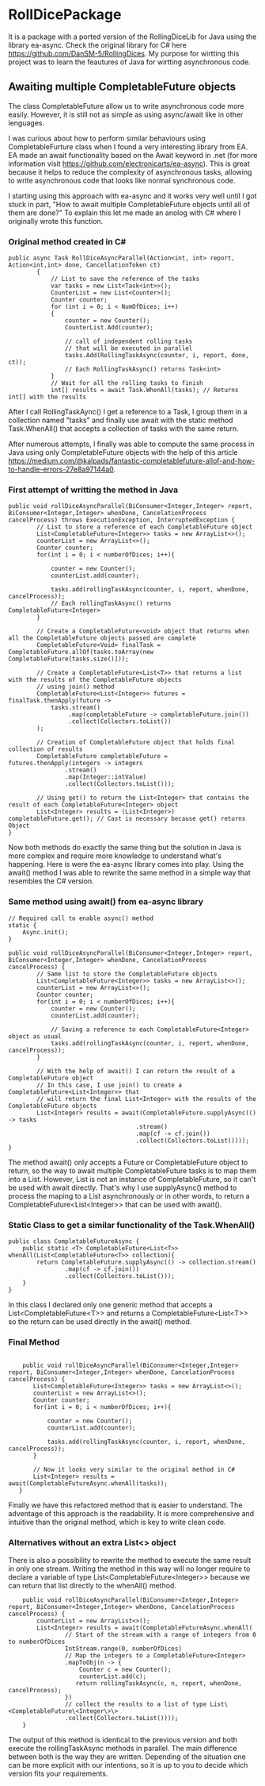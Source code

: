 # RollDicePackage
It is a package with a ported version of the RollingDiceLib for Java using the library ea-async. Check the original library for C# here https://github.com/DanSM-5/RollingDices.
My purpose for wirtting this project was to learn the feautures of Java for wirtting asynchronous code.

## Awaiting multiple CompletableFuture objects

The class CompletableFuture allow us to write asynchronous code more easily. However, it is still not as simple as using async/await like in other lenguages.

I was curious about how to perform similar behaviours using CompletableFurture class when I found a very interesting library from EA. EA made an await functionality based on the Await keyword in .net (for more information visit https://github.com/electronicarts/ea-async).
This is great because it helps to reduce the complexity of asynchronous tasks, allowing to write asynchronous code that looks like normal synchronous code.

I starting using this approach with ea-async and it works very well until I got stuck in part, "How to await multiple CompletableFuture objects until all of them are done?"
To explain this let me made an anolog with C# where I originally wrote this function.

### Original method created in C#
```
public async Task RollDiceAsyncParallel(Action<int, int> report, Action<int,int> done, CancellationToken ct)
        {
            // List to save the reference of the tasks
            var tasks = new List<Task<int>>();
            CounterList = new List<Counter>();
            Counter counter;
            for (int i = 0; i < NumOfDices; i++)
            {
                counter = new Counter();
                CounterList.Add(counter);

                // call of independent rolling tasks
                // that will be executed in parallel
                tasks.Add(RollingTaskAsync(counter, i, report, done, ct));
                // Each RollingTaskAsync() returns Task<int>
            }
            // Wait for all the rolling tasks to finish
            int[] results = await Task.WhenAll(tasks); // Returns int[] with the results
```
After I call RollingTaskAync() I get a reference to a Task<int>, I group them in a collection named "tasks" and finally use await with the static method Task.WhenAll() that accepts a collection of tasks with the same return.

After numerous attempts, I finally was able to compute the same process in Java using only CompletableFuture objects with the help of this article https://medium.com/@kalpads/fantastic-completablefuture-allof-and-how-to-handle-errors-27e8a97144a0.

### First attempt of writting the method in Java
```
public void rollDiceAsyncParallel(BiConsumer<Integer,Integer> report, BiConsumer<Integer,Integer> whenDone, CancelationProcess cancelProcess) throws ExecutionException, InterruptedException {
        // List to store a reference of each CompletableFuture object
        List<CompletableFuture<Integer>> tasks = new ArrayList<>();
        counterList = new ArrayList<>();
        Counter counter;
        for(int i = 0; i < numberOfDices; i++){

            counter = new Counter();
            counterList.add(counter);

            tasks.add(rollingTaskAsync(counter, i, report, whenDone, cancelProcess));
            // Each rollingTaskAsync() returns CompletableFuture<Integer>
        }

        // Create a CompletableFuture<void> object that returns when all the CompletableFuture objects passed are complete
        CompletableFuture<Void> finalTask = CompletableFuture.allOf(tasks.toArray(new CompletableFuture[tasks.size()]));

        // Create a CompletableFuture<List<T>> that returns a list with the results of the CompletableFuture objects
        // using join() method
        CompletableFuture<List<Integer>> futures = finalTask.thenApply(future ->
            tasks.stream()
                 .map(completableFuture -> completableFuture.join())
                 .collect(Collectors.toList())
        );
        
        // Creation of CompletableFuture object that holds final collection of results
        CompletableFuture completableFuture = futures.thenApply(integers -> integers
                .stream()
                .map(Integer::intValue)
                .collect(Collectors.toList()));

        // Using get() to return the List<Integer> that contains the result of each CompletableFuture<Integer> object
        List<Integer> results = (List<Integer>) completableFuture.get(); // Cast is necessary because get() returns Object
}
```

Now both methods do exactly the same thing but the solution in Java is more complex and require more knowledge to understand what's happening.
Here is were the ea-async library comes into play. Using the await() method I was able to rewrite the same method in a simple way that resembles the C# version.

### Same method using await() from ea-async library 
```
// Required call to enable async() method
static {
    Async.init();
}

public void rollDiceAsyncParallel(BiConsumer<Integer,Integer> report, BiConsumer<Integer,Integer> whenDone, CancelationProcess cancelProcess) {
        // Same list to store the CompletableFuture objects
        List<CompletableFuture<Integer>> tasks = new ArrayList<>();
        counterList = new ArrayList<>();
        Counter counter;
        for(int i = 0; i < numberOfDices; i++){
            counter = new Counter();
            counterList.add(counter);

            // Saving a reference to each CompletableFuture<Integer> object as usual 
            tasks.add(rollingTaskAsync(counter, i, report, whenDone, cancelProcess));
        }

        // With the help of await() I can return the result of a CompletableFuture object
        // In this case, I use join() to create a CompletableFuture<List<Integer>> that 
        // will return the final List<Integer> with the results of the CompletableFuture objects
        List<Integer> results = await(CompletableFuture.supplyAsync(() -> tasks
                                    .stream()
                                    .map(cf -> cf.join())
                                    .collect(Collectors.toList())));
}
```

The method await() only accepts a Future or CompletableFuture object to return, so the way to await multiple CompletableFuture tasks is to map them into
a List<T>. However, List<T> is not an instance of CompletableFuture, so it can't be used with await directly. That's why I use supplyAsync() method
to process the maping to a List<T> asynchronously or in other words, to return a CompletableFuture\<List\<Integer\>\> that can be used with await().
        
### Static Class to get a similar functionality of the Task.WhenAll()

```
public class CompletableFutureAsync {
    public static <T> CompletableFuture<List<T>> whenAll(List<CompletableFuture<T>> collection){
        return CompletableFuture.supplyAsync(() -> collection.stream()
                .map(cf -> cf.join())
                .collect(Collectors.toList()));
    }
}

```

In this class I declared only one generic method that accepts a List\<CompletableFuture\<T\>\> and returns a CompletableFuture\<List\<T\>\> so the return can be used directly in the await() method.
        
 ### Final Method
 
 ```
 
     public void rollDiceAsyncParallel(BiConsumer<Integer,Integer> report, BiConsumer<Integer,Integer> whenDone, CancelationProcess cancelProcess) {
        List<CompletableFuture<Integer>> tasks = new ArrayList<>();
        counterList = new ArrayList<>();
        Counter counter;
        for(int i = 0; i < numberOfDices; i++){

            counter = new Counter();
            counterList.add(counter);

            tasks.add(rollingTaskAsync(counter, i, report, whenDone, cancelProcess));
        }

        // Now it looks very similar to the original method in C# 
        List<Integer> results = await(CompletableFutureAsync.whenAll(tasks));
    }
 
 ```

Finally we have this refactored method that is easier to understand. 
The adventage of this approach is the readability. It is more comprehensive and intuitive than the original method, which is key to write clean code.

### Alternatives without an extra List\<\> object

There is also a possibility to rewrite the method to execute the same result in only one stream. Writing the method in this way will no longer require to declare a variable of type List\<CompletableFuture\<Integer\>\> because we can return that list directly to the whenAll() method.

```
    public void rollDiceAsyncParallel(BiConsumer<Integer,Integer> report, BiConsumer<Integer,Integer> whenDone, CancelationProcess cancelProcess) {
        counterList = new ArrayList<>();
        List<Integer> results = await(CompletableFutureAsync.whenAll(
                // Start of the stream with a range of integers from 0 to numberOfDices
                IntStream.range(0, numberOfDices)
                // Map the integers to a CompletableFuture<Integer>
                .mapToObj(n -> {
                    Counter c = new Counter();
                    counterList.add(c);
                   return rollingTaskAsync(c, n, report, whenDone, cancelProcess);
                })
                // collect the results to a list of type List\<CompletableFuture\<Integer\>\>
                .collect(Collectors.toList())));
    }
```

The output of this method is identical to the previous version and both execute the rollingTaskAsync methods in parallel. The main difference between both is the way they are written. Depending of the situation one can be more explicit with our intentions, so it is up to you to decide which version fits your requirements.
